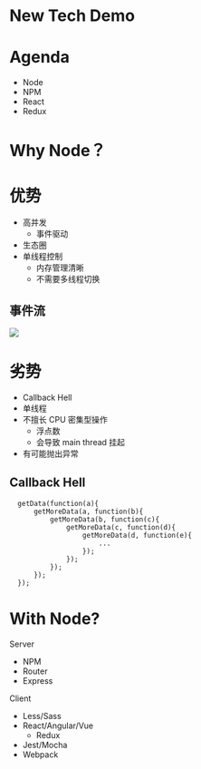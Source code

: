 # New Tech Demo

# Agenda

- Node
- NPM
- React
- Redux

# Why Node？

# 优势

- 高并发
  - 事件驱动
- 生态圈
- 单线程控制
  - 内存管理清晰
  - 不需要多线程切换


## 事件流
![](https://images2015.cnblogs.com/blog/849589/201707/849589-20170709225535712-2041092305.png)

# 劣势

- Callback Hell
- 单线程
- 不擅长 CPU 密集型操作
    - 浮点数
    - 会导致 main thread 挂起
- 有可能抛出异常

## Callback Hell

```
  getData(function(a){  
      getMoreData(a, function(b){
          getMoreData(b, function(c){ 
              getMoreData(c, function(d){ 
                  getMoreData(d, function(e){ 
                      ...
                  });
              });
          });
      });
  });
```




# With Node?

Server
- NPM
- Router
- Express

Client
- Less/Sass
- React/Angular/Vue
  - Redux
- Jest/Mocha
- Webpack
